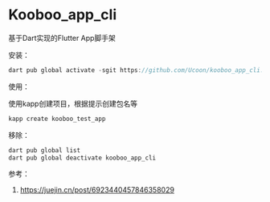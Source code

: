 # Kooboo_app_cli

基于Dart实现的Flutter App脚手架

安装：

```dart
dart pub global activate -sgit https://github.com/Ucoon/kooboo_app_cli.git
```



使用：

使用kapp创建项目，根据提示创建包名等

```dart
kapp create kooboo_test_app
```

移除：

```dart
dart pub global list
dart pub global deactivate kooboo_app_cli 
```



参考：

1. https://juejin.cn/post/6923440457846358029
